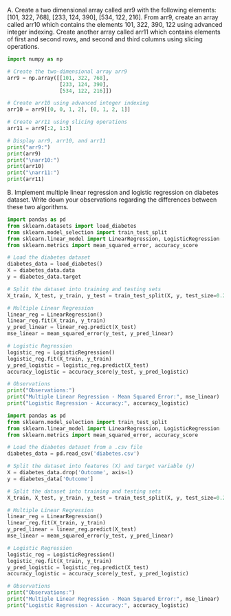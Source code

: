 A. Create a two dimensional array called arr9 with the following elements: [101, 322, 768], [233, 124, 390], [534, 122, 216]. From arr9, create an array called arr10 which contains the elements 101, 322, 390, 122 using advanced integer indexing. Create another array called arr11 which contains elements of first and second rows, and second and third columns using slicing operations.
```python
import numpy as np

# Create the two-dimensional array arr9
arr9 = np.array([[101, 322, 768],
                 [233, 124, 390],
                 [534, 122, 216]])

# Create arr10 using advanced integer indexing
arr10 = arr9[[0, 0, 1, 2], [0, 1, 2, 1]]

# Create arr11 using slicing operations
arr11 = arr9[:2, 1:3]

# Display arr9, arr10, and arr11
print("arr9:")
print(arr9)
print("\narr10:")
print(arr10)
print("\narr11:")
print(arr11)
```

B. Implement multiple linear regression and logistic regression on diabetes dataset. Write down your observations regarding the differences between these two algorithms.
```python
import pandas as pd
from sklearn.datasets import load_diabetes
from sklearn.model_selection import train_test_split
from sklearn.linear_model import LinearRegression, LogisticRegression
from sklearn.metrics import mean_squared_error, accuracy_score

# Load the diabetes dataset
diabetes_data = load_diabetes()
X = diabetes_data.data
y = diabetes_data.target

# Split the dataset into training and testing sets
X_train, X_test, y_train, y_test = train_test_split(X, y, test_size=0.2, random_state=42)

# Multiple Linear Regression
linear_reg = LinearRegression()
linear_reg.fit(X_train, y_train)
y_pred_linear = linear_reg.predict(X_test)
mse_linear = mean_squared_error(y_test, y_pred_linear)

# Logistic Regression
logistic_reg = LogisticRegression()
logistic_reg.fit(X_train, y_train)
y_pred_logistic = logistic_reg.predict(X_test)
accuracy_logistic = accuracy_score(y_test, y_pred_logistic)

# Observations
print("Observations:")
print("Multiple Linear Regression - Mean Squared Error:", mse_linear)
print("Logistic Regression - Accuracy:", accuracy_logistic)
```

```python
import pandas as pd
from sklearn.model_selection import train_test_split
from sklearn.linear_model import LinearRegression, LogisticRegression
from sklearn.metrics import mean_squared_error, accuracy_score

# Load the diabetes dataset from a .csv file
diabetes_data = pd.read_csv('diabetes.csv')

# Split the dataset into features (X) and target variable (y)
X = diabetes_data.drop('Outcome', axis=1)
y = diabetes_data['Outcome']

# Split the dataset into training and testing sets
X_train, X_test, y_train, y_test = train_test_split(X, y, test_size=0.2, random_state=42)

# Multiple Linear Regression
linear_reg = LinearRegression()
linear_reg.fit(X_train, y_train)
y_pred_linear = linear_reg.predict(X_test)
mse_linear = mean_squared_error(y_test, y_pred_linear)

# Logistic Regression
logistic_reg = LogisticRegression()
logistic_reg.fit(X_train, y_train)
y_pred_logistic = logistic_reg.predict(X_test)
accuracy_logistic = accuracy_score(y_test, y_pred_logistic)

# Observations
print("Observations:")
print("Multiple Linear Regression - Mean Squared Error:", mse_linear)
print("Logistic Regression - Accuracy:", accuracy_logistic)
```